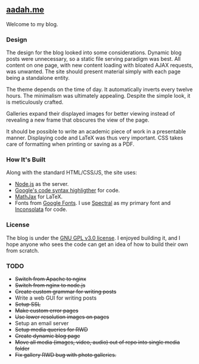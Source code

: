 ## [aadah.me](http://aadah.me/)

Welcome to my blog.

### Design

The design for the blog looked into some considerations.
Dynamic blog posts were unnecessary, so a static file serving
paradigm was best. All content on one page, with new
content loading with bloated AJAX requests, was unwanted.
The site should present material simply with each page
being a standalone entity.

The theme depends on the time of day. It automatically inverts every twelve
hours. The minimalism was ultimately appealing. Despite the simple look, it is
meticulously crafted.

Galleries expand their displayed images for better viewing
instead of revealing a new frame that obscures the view of
the page.

It should be possible to write an academic piece of work
in a presentable manner. Displaying code and LaTeX was
thus very important. CSS takes care of formatting when
printing or saving as a PDF.

### How It's Built

Along with the standard HTML/CSS/JS, the site uses:

- [Node.js](http://nodejs.org/) as the server.
- [Google's code syntax highligther](https://code.google.com/p/google-code-prettify/)
	for code.
- [MathJax](http://www.mathjax.org/) for LaTeX.
- Fonts from [Google Fonts](https://fonts.google.com). I use
	[Spectral](https://fonts.google.com/specimen/Spectral) as my primary font and
	[Inconsolata](http://levien.com/type/myfonts/inconsolata.html) for code.

### License

The blog is under the [GNU GPL v3.0 license](https://www.gnu.org/copyleft/gpl.html).
I enjoyed building it, and I hope anyone who sees the code can get an idea of how to
build their own from scratch.

### TODO

- <s>Switch from Apache to nginx</s>
- <s>Switch from nginx to node.js</s>
- <s>Create custom grammar for writing posts</s>
- Write a web GUI for writing posts
- <s>Setup SSL</s>
- <s>Make custom error pages</s>
- <s>Use lower resolution images on pages</s>
- Setup an email server
- <s>Setup media queries for RWD</s>
- <s>Create dynamic blog page</s>
- <s>Move all media (images, video, audio) out of repo into single media folder</s>
- <s>Fix gallery RWD bug with photo galleries.</s>
